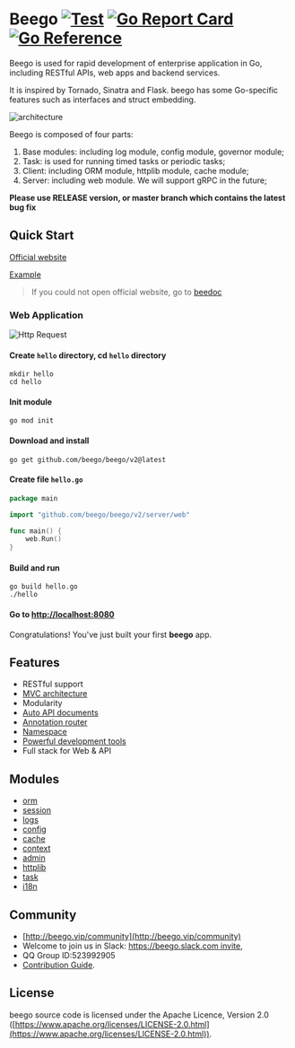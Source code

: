 # Beego [![Test](https://github.com/beego/beego/actions/workflows/test.yml/badge.svg?branch=develop)](https://github.com/beego/beego/actions/workflows/test.yml) [![Go Report Card](https://goreportcard.com/badge/github.com/beego/beego)](https://goreportcard.com/report/github.com/beego/beego) [![Go Reference](https://pkg.go.dev/badge/github.com/beego/beego/v2.svg)](https://pkg.go.dev/github.com/beego/beego/v2)

Beego is used for rapid development of enterprise application in Go, including RESTful APIs, web apps and backend services.

It is inspired by Tornado, Sinatra and Flask. beego has some Go-specific features such as interfaces and struct embedding.

![architecture](https://cdn.nlark.com/yuque/0/2020/png/755700/1607857489109-1e267fce-d65f-4c5e-b915-5c475df33c58.png)

Beego is composed of four parts:

1. Base modules: including log module, config module, governor module;
2. Task: is used for running timed tasks or periodic tasks;
3. Client: including ORM module, httplib module, cache module;
4. Server: including web module. We will support gRPC in the future;

**Please use RELEASE version, or master branch which contains the latest bug fix**

## Quick Start

[Official website](http://beego.vip)

[Example](https://github.com/beego/beego-example)

> If you could not open official website, go to [beedoc](https://github.com/beego/beedoc)

### Web Application

![Http Request](https://cdn.nlark.com/yuque/0/2020/png/755700/1607857462507-855ec543-7ce3-402d-a0cb-b2524d5a4b60.png)

#### Create `hello` directory, cd `hello` directory

    mkdir hello
    cd hello

#### Init module

    go mod init

#### Download and install

    go get github.com/beego/beego/v2@latest

#### Create file `hello.go`

```go
package main

import "github.com/beego/beego/v2/server/web"

func main() {
	web.Run()
}
```

#### Build and run

    go build hello.go
    ./hello

#### Go to [http://localhost:8080](http://localhost:8080)

Congratulations! You've just built your first **beego** app.

## Features

* RESTful support
* [MVC architecture](https://github.com/beego/beedoc/tree/master/en-US/mvc)
* Modularity
* [Auto API documents](https://github.com/beego/beedoc/blob/master/en-US/advantage/docs.md)
* [Annotation router](https://github.com/beego/beedoc/blob/master/en-US/mvc/controller/router.md)
* [Namespace](https://github.com/beego/beedoc/blob/master/en-US/mvc/controller/router.md#namespace)
* [Powerful development tools](https://github.com/beego/bee)
* Full stack for Web & API

## Modules

* [orm](https://github.com/beego/beedoc/tree/master/en-US/mvc/model)
* [session](https://github.com/beego/beedoc/blob/master/en-US/module/session.md)
* [logs](https://github.com/beego/beedoc/blob/master/en-US/module/logs.md)
* [config](https://github.com/beego/beedoc/blob/master/en-US/module/config.md)
* [cache](https://github.com/beego/beedoc/blob/master/en-US/module/cache.md)
* [context](https://github.com/beego/beedoc/blob/master/en-US/module/context.md)
* [admin](https://github.com/beego/beedoc/blob/master/en-US/module/admin.md)
* [httplib](https://github.com/beego/beedoc/blob/master/en-US/module/httplib.md)
* [task](https://github.com/beego/beedoc/blob/master/en-US/module/task.md)
* [i18n](https://github.com/beego/beedoc/blob/master/en-US/module/i18n.md)

## Community

* [http://beego.vip/community](http://beego.vip/community)
* Welcome to join us in Slack: [https://beego.slack.com invite](https://join.slack.com/t/beego/shared_invite/zt-fqlfjaxs-_CRmiITCSbEqQG9NeBqXKA),
* QQ Group ID:523992905
* [Contribution Guide](https://github.com/beego/beedoc/blob/master/en-US/intro/contributing.md).

## License

beego source code is licensed under the Apache Licence, Version 2.0
([https://www.apache.org/licenses/LICENSE-2.0.html](https://www.apache.org/licenses/LICENSE-2.0.html)).
